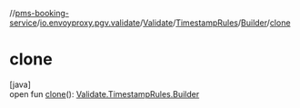 //[pms-booking-service](../../../../../index.md)/[io.envoyproxy.pgv.validate](../../../index.md)/[Validate](../../index.md)/[TimestampRules](../index.md)/[Builder](index.md)/[clone](clone.md)

# clone

[java]\
open fun [clone](clone.md)(): [Validate.TimestampRules.Builder](index.md)